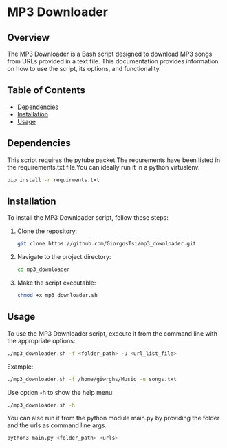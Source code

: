 
# MP3 Downloader 

## Overview

The MP3 Downloader is a Bash script designed to download MP3 songs from URLs provided in a text file. This documentation provides information on how to use the script, its options, and functionality.

## Table of Contents

- [Dependencies](#Dependencies)
- [Installation](#installation)
- [Usage](#usage)

## Dependencies

This script requires the pytube packet.The requrements have been listed in the requirements.txt file.You can ideally run it in a python virtualenv.

```bash
pip install -r requirments.txt
```

## Installation

To install the MP3 Downloader script, follow these steps:

1. Clone the repository:

    ```bash
    git clone https://github.com/GiorgosTsi/mp3_downloader.git
    ```

2. Navigate to the project directory:

    ```bash
    cd mp3_downloader
    ```

3. Make the script executable:

    ```bash
    chmod +x mp3_downloader.sh
    ```

## Usage

To use the MP3 Downloader script, execute it from the command line with the appropriate options:

```bash
./mp3_downloader.sh -f <folder_path> -u <url_list_file>
```

Example:

```bash
./mp3_downloader.sh -f /home/giwrghs/Music -u songs.txt
```

Use option -h to show the help menu:
```bash
./mp3_downloader.sh -h
```


You can also run it from the python module main.py by providing the folder and the urls as command line args.

```bash
python3 main.py <folder_path> <urls>
```
